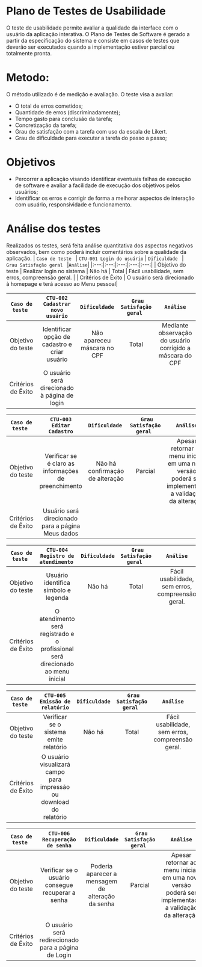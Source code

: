 # Plano de Testes de Usabilidade

O teste de usabilidade permite avaliar a qualidade da interface com o usuário da aplicação interativa. O Plano de Testes de Software é gerado a partir da especificação do sistema e consiste em casos de testes que deverão ser executados quando a implementação estiver parcial ou totalmente pronta.

# Metodo: 
O método utilizado é de medição e avaliação. O teste visa a avaliar: 
  - O total de erros cometidos;
  - Quantidade de erros (discriminadamente);
  - Tempo gasto para conclusão da tarefa;
  - Concretização da tarefa;
  - Grau de satisfação com a tarefa com uso da escala de Likert.
  - Grau de dificuldade para executar a tarefa do passo a passo;

# Objetivos
  - Percorrer a aplicação visando identificar eventuais falhas de execução de software e avaliar a facilidade de execução dos objetivos pelos usuários;
  - Identificar os erros e corrigir de forma a melhorar aspectos de interação com usuário, responsividade e funcionamento.

# Análise dos testes
Realizados os testes, será feita análise quantitativa dos aspectos negativos observados, bem como poderá incluir comentários sobre a qualidade da aplicação. 
| `Caso de teste ` | ` CTU-001 Login do usuário ` | ` Dificuldade  ` | `  Grau Satisfação geral  ` |` Análise `|
|:---:|:---:|:---:|:---:|:---:|
| Objetivo do teste | Realizar login no sistema      |   Não há   |         Total           |        Fácil usabilidade, sem erros, compreensão geral.      |
| Critérios de Êxito | O usuário será direcionado à homepage e terá acesso ao Menu pessoal|

| `Caso de teste ` | ` CTU-002 Cadastrar novo usuário `         | ` Dificuldade  ` | `  Grau Satisfação geral  ` |` Análise `|
|:---:|:---:|:---:|:---:|:---:|
| Objetivo do teste | Identificar opção de cadastro e criar usuário  |  Não apareceu máscara no CPF | Total |  Mediante observação do usuário corrigido a máscara do CPF |
| Critérios de Êxito | O usuário será direcionado à página de login|


| `Caso de teste ` | ` CTU-003 Editar Cadastro `               | ` Dificuldade  ` | `  Grau Satisfação geral  ` |` Análise `|
|:---:|:---:|:---:|:---:|:---:|
| Objetivo do teste            | Verificar se é claro as informações de preenchimento  | Não há confirmação de alteração  |  Parcial | Apesar retornar ao menu inicial, em uma nova versão poderá ser implementada a validação da alteração |
| Critérios de Êxito           | Usuário será direcionado para a página Meus dados|


| `Caso de teste ` | ` CTU-004 Registro de atendimento  `        | ` Dificuldade  ` | `  Grau Satisfação geral  ` |` Análise `|
|:---:|:---:|:---:|:---:|:---:|
| Objetivo do teste            | Usuário identifica símbolo e legenda  |  Não há |  Total |  Fácil usabilidade, sem erros, compreensão geral.  |
| Critérios de Êxito           | O atendimento será registrado e o profissional será direcionado ao menu inicial|


| `Caso de teste ` | ` CTU-005 Emissão de relatório `            | ` Dificuldade  ` | `  Grau Satisfação geral  ` |` Análise `|
|:---:|:---:|:---:|:---:|:---:|
| Objetivo do teste            | Verificar se o sistema emite relatório|  Não há |  Total |  Fácil usabilidade, sem erros, compreensão geral.  |
| Critérios de Êxito           | O usuário visualizará campo para impressão ou download do relatório|

| `Caso de teste ` | ` CTU-006 Recuperação de senha `            | ` Dificuldade  ` | `  Grau Satisfação geral  ` |` Análise `|
|:---:|:---:|:---:|:---:|:---:|
| Objetivo do teste            | Verificar se o usuário consegue recuperar a senha  |  Poderia aparecer a mensagem de alteração da senha | Parcial  |  Apesar retornar ao menu inicial, em uma nova versão poderá ser implementada a validação da alteração |
| Critérios de Êxito           | O usuário será redirecionado para a página de Login|
